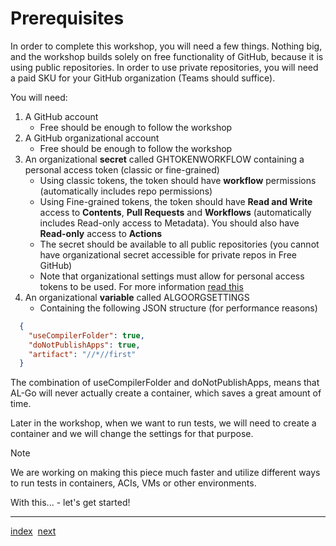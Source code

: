 # Prerequisites
In order to complete this workshop, you will need a few things. Nothing big, and the workshop builds solely on free functionality of GitHub, because it is using public repositories. In order to use private repositories, you will need a paid SKU for your GitHub organization (Teams should suffice).

You will need:
1. A GitHub account
   - Free should be enough to follow the workshop
1. A GitHub organizational account
   - Free should be enough to follow the workshop
1. An organizational **secret** called GHTOKENWORKFLOW containing a personal access token (classic or fine-grained)
   - Using classic tokens, the token should have **workflow** permissions (automatically includes repo permissions)
   - Using Fine-grained tokens, the token should have **Read and Write** access to **Contents**, **Pull Requests** and **Workflows** (automatically includes Read-only access to Metadata). You should also have **Read-only** access to **Actions**
   - The secret should be available to all public repositories (you cannot have organizational secret accessible for private repos in Free GitHub)
   - Note that organizational settings must allow for personal access tokens to be used. For more information [read this](https://github.com/microsoft/AL-Go/blob/main/Scenarios/UpdateAlGoSystemFiles.md)
1. An organizational **variable** called ALGOORGSETTINGS
   - Containing the following JSON structure (for performance reasons)

```json
  {
    "useCompilerFolder": true,
    "doNotPublishApps": true,
    "artifact": "//*//first"
  }
```

The combination of useCompilerFolder and doNotPublishApps, means that AL-Go will never actually create a container, which saves a great amount of time.

Later in the workshop, when we want to run tests, we will need to create a container and we will change the settings for that purpose.

> [!NOTE]
> We are working on making this piece much faster and utilize different ways to run tests in containers, ACIs, VMs or other environments.

With this... - let's get started!

---
[index](Index.md)&nbsp;&nbsp;[next](GetStarted.md)
